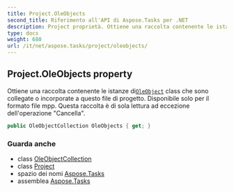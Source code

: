 ```yaml
---
title: Project.OleObjects
second_title: Riferimento all'API di Aspose.Tasks per .NET
description: Project proprietà. Ottiene una raccolta contenente le istanze diOleObject class che sono collegate o incorporate a questo file di progetto. Disponibile solo per il formato file mpp. Questa raccolta è di sola lettura ad eccezione delloperazione Cancella.
type: docs
weight: 680
url: /it/net/aspose.tasks/project/oleobjects/
---
```

## Project.OleObjects property

Ottiene una raccolta contenente le istanze di[`OleObject`](../../oleobject/) class che sono collegate o incorporate a questo file di progetto. Disponibile solo per il formato file mpp. Questa raccolta è di sola lettura ad eccezione dell'operazione "Cancella".

```csharp
public OleObjectCollection OleObjects { get; }
```

### Guarda anche

* class [OleObjectCollection](../../oleobjectcollection/)
* class [Project](../)
* spazio dei nomi [Aspose.Tasks](../../project/)
* assemblea [Aspose.Tasks](../../../)


